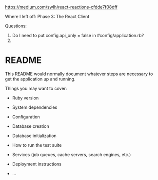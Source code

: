 https://medium.com/swlh/react-reactions-cfdde7f08dff

Where I left off:
Phase 3: The React Client

Questions:

1. Do I need to put config.api_only = false in #config/application.rb?
2.

# README

This README would normally document whatever steps are necessary to get the
application up and running.

Things you may want to cover:

- Ruby version

- System dependencies

- Configuration

- Database creation

- Database initialization

- How to run the test suite

- Services (job queues, cache servers, search engines, etc.)

- Deployment instructions

- ...
